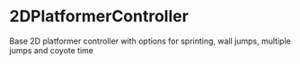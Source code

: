 # 2DPlatformerController
 Base 2D platformer controller with options for sprinting, wall jumps, multiple jumps and coyote time
